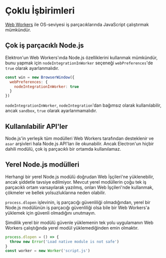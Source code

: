 # Çoklu İşbirimleri

[Web Workers][web-workers] ile OS-seviyesi iş parçacıklarında JavaScript çalıştırmak mümkündür.

## Çok iş parçacıklı Node.js

Elektron'un Web Workers'ında Node.js özelliklerini kullanmak mümkündür, bunu yapmak için `nodeIntegrationInWorker` seçeneği `webPreferences`'de `true` olarak ayarlanmalıdır.

```javascript
const win = new BrowserWindow({
  webPreferences: {
    nodeIntegrationInWorker: true
  }
})
```

`nodeIntegrationInWorker`, `nodeIntegration`'dan bağımsız olarak kullanılabilir, ancak `sandbox`, `true` olarak ayarlanmamalıdır.

## Kullanılabilir API'ler

Node.js'in yerleşik tüm modülleri Web Workers tarafından desteklenir ve `asar` arşivleri hala Node.js API'ları ile okunabilir. Ancak Electron'un hiçbir dahili modülü, çok iş parçacıklı bir ortamda kullanılamaz.

## Yerel Node.js modülleri

Herhangi bir yerel Node.js modülü doğrudan Web İşçileri'ne yüklenebilir, ancak şiddetle tavsiye edilmiyor. Mevcut yerel modüllerin çoğu tek iş parçacıklı ortam varsayılarak yazılmış, onları Web İşçileri'nde kullanmak, çökmeler ve bellek yolsuzluklarına neden olabilir.

`process.dlopen` işlevinin, iş parçacığı güvenliliği olmadığından, yerel bir Node.js modülünün iş parçacığı güvenliliği olsa bile bir Web Workers'a yüklemek için güvenli olmadığını unutmayın.

Şimdilik yerel bir modülü güvenle yüklemenin tek yolu uygulamanın Web Workers çalıştığında yerel modül yüklemediğinden emin olmaktır.

```javascript
process.dlopen = () => {
  throw new Error('Load native module is not safe')
}
const worker = new Worker('script.js')
```

[web-workers]: https://developer.mozilla.org/en/docs/Web/API/Web_Workers_API/Using_web_workers
